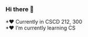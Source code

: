 ### Hi there 👋

<!--
**HadiM2/HadiM2** is a ✨ _special_ ✨ repository because its `README.md` (this file) appears on your GitHub profile.
-->
*♥ Currently in CSCD 212, 300 \
*♥ I’m currently learning CS
